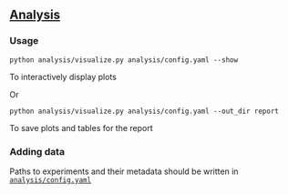## [Analysis](./analysis)

### Usage
```
python analysis/visualize.py analysis/config.yaml --show
```
To interactively display plots

Or

```
python analysis/visualize.py analysis/config.yaml --out_dir report
```
To save plots and tables for the report

### Adding data
Paths to experiments and their metadata should be written in [`analysis/config.yaml`](./analysis/config.yaml)
